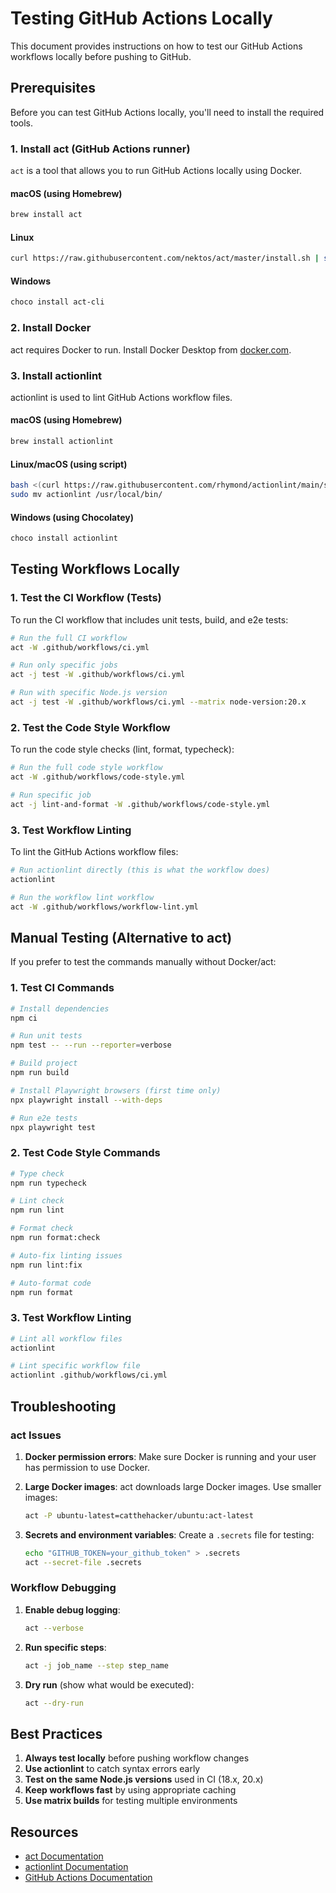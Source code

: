 # Testing GitHub Actions Locally

This document provides instructions on how to test our GitHub Actions workflows locally before pushing to GitHub.

## Prerequisites

Before you can test GitHub Actions locally, you'll need to install the required tools.

### 1. Install act (GitHub Actions runner)

`act` is a tool that allows you to run GitHub Actions locally using Docker.

#### macOS (using Homebrew)
```bash
brew install act
```

#### Linux
```bash
curl https://raw.githubusercontent.com/nektos/act/master/install.sh | sudo bash
```

#### Windows
```bash
choco install act-cli
```

### 2. Install Docker

act requires Docker to run. Install Docker Desktop from [docker.com](https://www.docker.com/products/docker-desktop/).

### 3. Install actionlint

actionlint is used to lint GitHub Actions workflow files.

#### macOS (using Homebrew)
```bash
brew install actionlint
```

#### Linux/macOS (using script)
```bash
bash <(curl https://raw.githubusercontent.com/rhymond/actionlint/main/scripts/download-actionlint.bash)
sudo mv actionlint /usr/local/bin/
```

#### Windows (using Chocolatey)
```bash
choco install actionlint
```

## Testing Workflows Locally

### 1. Test the CI Workflow (Tests)

To run the CI workflow that includes unit tests, build, and e2e tests:

```bash
# Run the full CI workflow
act -W .github/workflows/ci.yml

# Run only specific jobs
act -j test -W .github/workflows/ci.yml

# Run with specific Node.js version
act -j test -W .github/workflows/ci.yml --matrix node-version:20.x
```

### 2. Test the Code Style Workflow

To run the code style checks (lint, format, typecheck):

```bash
# Run the full code style workflow
act -W .github/workflows/code-style.yml

# Run specific job
act -j lint-and-format -W .github/workflows/code-style.yml
```

### 3. Test Workflow Linting

To lint the GitHub Actions workflow files:

```bash
# Run actionlint directly (this is what the workflow does)
actionlint

# Run the workflow lint workflow
act -W .github/workflows/workflow-lint.yml
```

## Manual Testing (Alternative to act)

If you prefer to test the commands manually without Docker/act:

### 1. Test CI Commands

```bash
# Install dependencies
npm ci

# Run unit tests
npm test -- --run --reporter=verbose

# Build project
npm run build

# Install Playwright browsers (first time only)
npx playwright install --with-deps

# Run e2e tests
npx playwright test
```

### 2. Test Code Style Commands

```bash
# Type check
npm run typecheck

# Lint check
npm run lint

# Format check
npm run format:check

# Auto-fix linting issues
npm run lint:fix

# Auto-format code
npm run format
```

### 3. Test Workflow Linting

```bash
# Lint all workflow files
actionlint

# Lint specific workflow file
actionlint .github/workflows/ci.yml
```

## Troubleshooting

### act Issues

1. **Docker permission errors**: Make sure Docker is running and your user has permission to use Docker.

2. **Large Docker images**: act downloads large Docker images. Use smaller images:
   ```bash
   act -P ubuntu-latest=catthehacker/ubuntu:act-latest
   ```

3. **Secrets and environment variables**: Create a `.secrets` file for testing:
   ```bash
   echo "GITHUB_TOKEN=your_github_token" > .secrets
   act --secret-file .secrets
   ```

### Workflow Debugging

1. **Enable debug logging**:
   ```bash
   act --verbose
   ```

2. **Run specific steps**:
   ```bash
   act -j job_name --step step_name
   ```

3. **Dry run** (show what would be executed):
   ```bash
   act --dry-run
   ```

## Best Practices

1. **Always test locally** before pushing workflow changes
2. **Use actionlint** to catch syntax errors early
3. **Test on the same Node.js versions** used in CI (18.x, 20.x)
4. **Keep workflows fast** by using appropriate caching
5. **Use matrix builds** for testing multiple environments

## Resources

- [act Documentation](https://github.com/nektos/act)
- [actionlint Documentation](https://github.com/rhymond/actionlint)
- [GitHub Actions Documentation](https://docs.github.com/en/actions)